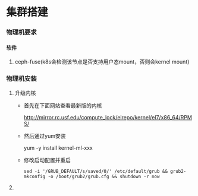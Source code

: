 # 集群搭建

### 物理机要求

#### 软件

1. ceph-fuse(k8s会检测该节点是否支持用户态mount，否则会kernel mount)

### 物理机安装

1. 升级内核

   * 首先在下面网站查看最新版的内核

     http://mirror.rc.usf.edu/compute_lock/elrepo/kernel/el7/x86_64/RPMS/

   * 然后通过yum安装

     yum -y install kernel-ml-xxx

   * 修改启动配置并重启

     ```shell
     sed -i '/GRUB_DEFAULT/s/saved/0/' /etc/default/grub && grub2-mkconfig -o /boot/grub2/grub.cfg && shutdown -r now
     ```

     

2. 